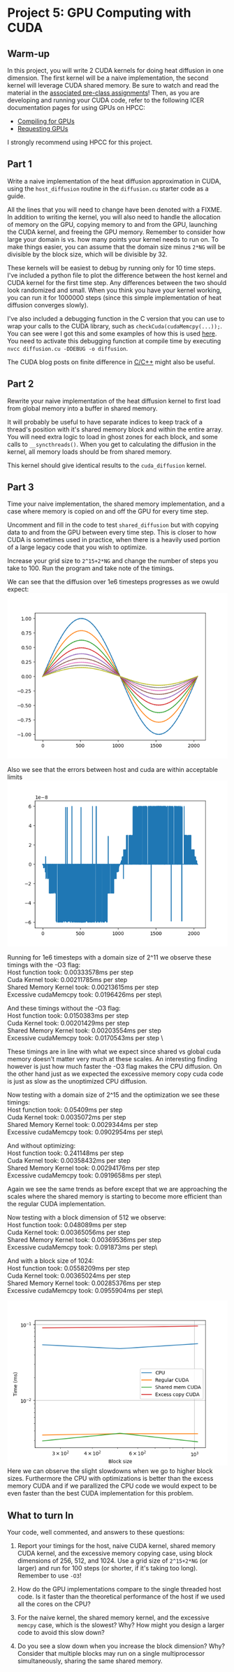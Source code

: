 # Project 5: GPU Computing with CUDA

## Warm-up

In this project,  you will write 2 CUDA kernels for doing heat diffusion in one
dimension. The first kernel will be a naive implementation, the second kernel
will leverage CUDA shared memory. Be sure to watch and read the material in the [associated pre-class assignments](../schedule.md)! Then, as you are developing and running your CUDA code, refer to the following ICER documentation pages for using GPUs on HPCC:

- [Compiling for GPUs](https://docs.icer.msu.edu/Compiling_for_GPUs/)
- [Requesting GPUs](https://docs.icer.msu.edu/Requesting_GPUs/)

I strongly recommend using HPCC for this project.

## Part 1

Write a naive implementation of the heat diffusion approximation in
CUDA, using the `host_diffusion` routine in the `diffusion.cu` starter code  as a guide.

All the lines that you will need to change have been denoted with a FIXME. In
addition to writing the kernel, you will also need to handle the allocation of
memory on the GPU, copying memory to and from the GPU, launching the CUDA
kernel, and freeing the GPU memory. Remember to consider how large your domain
is vs. how many points your kernel needs to run on. To make things easier, you
can assume that the domain size minus `2*NG` will be divisible by the block
size, which will be divisible by 32.

These kernels will be easiest to debug by running only for 10 time steps. I've
included a python file to plot the difference between the host kernel and CUDA
kernel for the first time step. Any differences between the two should look
randomized and small. When you think you have your kernel working, you can run
it for 1000000 steps (since this simple implementation of heat diffusion
converges slowly).

I've also included a debugging function in the C version that you can use to
wrap your calls to the CUDA library, such as `checkCuda(cudaMemcpy(...));`. You
can see were I got this and some examples of how this is used
[here](https://github.com/parallel-forall/code-samples/blob/master/series/cuda-cpp/finite-difference/finite-difference.cu).
You need to activate this debugging function at compile time by executing 
`nvcc diffusion.cu -DDEBUG -o diffusion`.

The CUDA blog posts on finite difference in
[C/C++](https://devblogs.nvidia.com/finite-difference-methods-cuda-cc-part-1/)
might also be useful.

## Part 2

Rewrite your naive implementation of the heat diffusion kernel to first load
from global memory into a buffer in shared memory.

It will probably be useful to have separate indices to keep track of a thread's
position with it's shared memory block and within the entire array. You will
need extra logic to load in ghost zones for each block, and some calls to
`__syncthreads()`. When you get to calculating the diffusion in the kernel, all
memory loads should be from shared memory.

This kernel should give identical results to the `cuda_diffusion` kernel.

## Part 3

Time your naive implementation, the shared memory implementation, and a case
where memory is copied on and off the GPU for every time step.

Uncomment and fill in the code to test `shared_diffusion` but with copying data
to and from the GPU between every time step. This is closer to how CUDA is
sometimes used in practice, when there is a heavily used portion of a large
legacy code that you wish to optimize.

Increase your grid size to `2^15+2*NG` and change the number of steps you take
to 100. Run the program and take note of the timings. 



We can see that the diffusion over 1e6 timesteps progresses as we owuld expect:
![P2-comparison-Latency](./fig2.png)

Also we see that the errors between host and cuda are within acceptable limits
![P2-comparison-Latency](./fig1.png)

Running for 1e6 timesteps with a domain size of 2^11 we observe these timings with the -O3 flag:\
Host function took: 0.00333578ms per step \
Cuda Kernel took: 0.00211785ms per step\
Shared Memory Kernel took: 0.00213615ms per step\
Excessive cudaMemcpy took: 0.0196426ms per step\

And these timings without the -O3 flag: \
Host function took: 0.0150383ms per step\
Cuda Kernel took: 0.00201429ms per step\
Shared Memory Kernel took: 0.00203554ms per step\
Excessive cudaMemcpy took: 0.0170543ms per step \

These timings are in line with what we expect since shared vs global cuda memory doesn't matter very much at these scales. An interesting finding however is just how much faster the -O3 flag makes the CPU diffusion. On the other hand just as we expected the excessive memory copy cuda code is just as slow as the unoptimized CPU diffusion.

Now testing with a domain size of 2^15 and the optimization we see these timings:\
Host function took: 0.05409ms per step\
Cuda Kernel took: 0.0035072ms per step\
Shared Memory Kernel took: 0.0029344ms per step\
Excessive cudaMemcpy took: 0.0902954ms per step\

And without optimizing:\
Host function took: 0.241148ms per step\
Cuda Kernel took: 0.00358432ms per step\
Shared Memory Kernel took: 0.00294176ms per step\
Excessive cudaMemcpy took: 0.0919658ms per step\

Again we see the same trends as before except that we are approaching the scales where the shared memory is starting to become more efficient than the regular CUDA implementation.


Now testing with a block dimension of 512 we observe:\
Host function took: 0.048089ms per step\
Cuda Kernel took: 0.00365056ms per step\
Shared Memory Kernel took: 0.00369536ms per step\
Excessive cudaMemcpy took: 0.091873ms per step\

And with a block size of 1024:\
Host function took: 0.0558209ms per step\
Cuda Kernel took: 0.00365024ms per step\
Shared Memory Kernel took: 0.00285376ms per step\
Excessive cudaMemcpy took: 0.0955904ms per step\


![P2-comparison-Latency](./Speedups.png)\
Here we can observe the slight slowdowns when we go to higher block sizes. Furthermore the CPU with optimizations is better than the excess memory CUDA and if we parallized the CPU code we would expect to be even faster than the best CUDA implementation for this problem.






## What to turn In

Your code, well commented, and answers to these questions:

1. Report your timings for the host, naive CUDA kernel, shared memory CUDA kernel,
and the excessive memory copying case, using block dimensions of 256, 512,
and 1024. Use a grid size of `2^15+2*NG` (or larger) and run for 100 steps (or
shorter, if it's taking too long). Remember to use `-O3`! 

2. How do the GPU implementations compare to the single threaded host code. Is it
faster than the theoretical performance of the host if we used all the cores on
the CPU?

3. For the naive kernel, the shared memory kernel, and the excessive `memcpy` case,
which is the slowest? Why? How might you design a larger code to avoid this slow down?

4. Do you see a slow down when you increase the block dimension? Why? Consider
that multiple blocks may run on a single multiprocessor simultaneously, sharing
the same shared memory.
